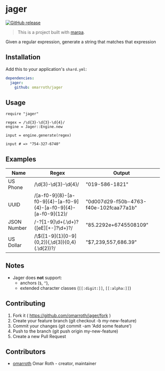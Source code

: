 # jager

[![GitHub release](https://img.shields.io/github/release/omarroth/jager.svg)](https://github.com/omarroth/jager/releases)

> This is a project built with [marpa](https://github.com/omarroth/marpa).

Given a regular expression, generate a string that matches that expression

## Installation

Add this to your application's `shard.yml`:

```yaml
dependencies:
  jager:
    github: omarroth/jager
```

## Usage

```crystal
require "jager"

regex = /\d{3}-\d{3}-\d{4}/
engine = Jager::Engine.new

input = engine.generate(regex)

input # => "754-327-6740"
```

## Examples

| Name        | Regex                                                          | Output                                 |
| ----------- | -------------------------------------------------------------- | -------------------------------------- |
| US Phone    | /\d{3}-\d{3}-\d{4}/                                            | "019-586-1821"                         |
| UUID        | /[a-f0-9]{8}-[a-f0-9]{4}-[a-f0-9]{4}-[a-f0-9]{4}-[a-f0-9]{12}/ | "0d007d29-f50b-4763-f40e-102fcaa77a1b" |
| JSON Number | /-?[1-9]\d+(.\d+)?([eE][+-]?\d+)?/                             | "85.2292e+6745508109"                  |
| US Dollar   | /\\$([1-9]{1}[0-9]{0,2})(,\d{3}){0,4}(.\d{2})?/                | "$7,239,557,686.39"                    |

## Notes

- Jager does **not** support:
  - anchors (`$`, `^`),
  - extended character classes (`[[:digit:]]`, `[[:alpha:]]`)

## Contributing

1.  Fork it ( https://github.com/omarroth/jager/fork )
2.  Create your feature branch (git checkout -b my-new-feature)
3.  Commit your changes (git commit -am 'Add some feature')
4.  Push to the branch (git push origin my-new-feature)
5.  Create a new Pull Request

## Contributors

- [omarroth](https://github.com/omarroth) Omar Roth - creator, maintainer
